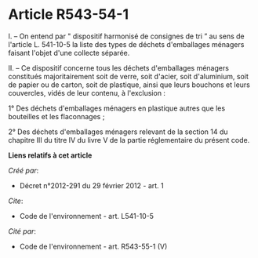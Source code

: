 # Article R543-54-1

I. – On entend par " dispositif harmonisé de consignes de tri ” au sens de l'article L. 541-10-5 la liste des types de
déchets d'emballages ménagers faisant l'objet d'une collecte séparée.

II. – Ce dispositif concerne tous les déchets d'emballages ménagers constitués majoritairement soit de verre, soit d'acier,
soit d'aluminium, soit de papier ou de carton, soit de plastique, ainsi que leurs bouchons et leurs couvercles, vidés de leur
contenu, à l'exclusion :

1° Des déchets d'emballages ménagers en plastique autres que les bouteilles et les flaconnages ;

2° Des déchets d'emballages ménagers relevant de la section 14 du chapitre III du titre IV du livre V de la partie
réglementaire du présent code.

**Liens relatifs à cet article**

_Créé par_:

  - Décret n°2012-291 du 29 février 2012 - art. 1

_Cite_:

  - Code de l'environnement - art. L541-10-5

_Cité par_:

  - Code de l'environnement - art. R543-55-1 (V)
